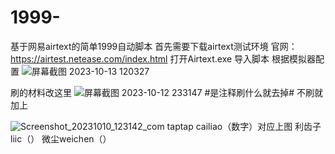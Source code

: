 # 1999-
基于网易airtext的简单1999自动脚本
首先需要下载airtext测试环境
官网：https://airtest.netease.com/index.html
打开Airtext.exe
导入脚本
根据模拟器配置
![屏幕截图 2023-10-13 120327](https://github.com/cllxc/1999-/assets/106934853/4f88165c-e275-4172-b70c-259d47c0388c)

刷的材料改这里
![屏幕截图 2023-10-12 233147](https://github.com/cllxc/1999-/assets/106934853/8308be09-71f6-482f-9f8d-ec2a47de0ffd)
#是注释刷什么就去掉#
不刷就加上

![Screenshot_20231010_123142_com taptap](https://github.com/cllxc/1999-/assets/106934853/703760e6-30bb-4cf2-9e3e-e16bab17e28c)
cailiao（数字）对应上图
利齿子liic（）
微尘weichen（）
